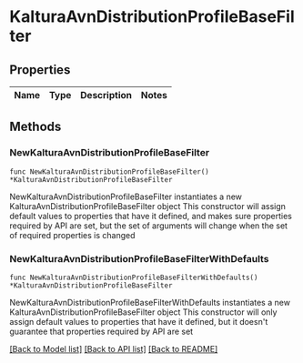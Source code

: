 # KalturaAvnDistributionProfileBaseFilter

## Properties

Name | Type | Description | Notes
------------ | ------------- | ------------- | -------------

## Methods

### NewKalturaAvnDistributionProfileBaseFilter

`func NewKalturaAvnDistributionProfileBaseFilter() *KalturaAvnDistributionProfileBaseFilter`

NewKalturaAvnDistributionProfileBaseFilter instantiates a new KalturaAvnDistributionProfileBaseFilter object
This constructor will assign default values to properties that have it defined,
and makes sure properties required by API are set, but the set of arguments
will change when the set of required properties is changed

### NewKalturaAvnDistributionProfileBaseFilterWithDefaults

`func NewKalturaAvnDistributionProfileBaseFilterWithDefaults() *KalturaAvnDistributionProfileBaseFilter`

NewKalturaAvnDistributionProfileBaseFilterWithDefaults instantiates a new KalturaAvnDistributionProfileBaseFilter object
This constructor will only assign default values to properties that have it defined,
but it doesn't guarantee that properties required by API are set


[[Back to Model list]](../README.md#documentation-for-models) [[Back to API list]](../README.md#documentation-for-api-endpoints) [[Back to README]](../README.md)


